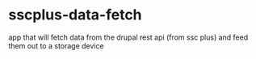 # sscplus-data-fetch
app that will fetch data from the drupal rest api (from ssc plus) and feed them out to a storage device
